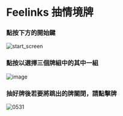 # Feelinks 抽情境牌
### 點按下方的開始鍵
![start_screen](https://user-images.githubusercontent.com/80530958/171156627-5346dbf3-9984-4a0f-92c5-93cfd5346e70.png)
### 點按以選擇三個牌組中的其中一組
![image](https://user-images.githubusercontent.com/80530958/171156822-b32ad36a-1055-4984-bc62-4f59d2eb9156.png)
### 抽好牌後若要將跳出的牌關閉，請點擊牌
![0531](https://user-images.githubusercontent.com/80530958/171158263-65c90e98-4d93-4403-9eab-b52aaec03fe6.png)
